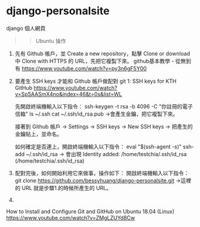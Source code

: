 # django-personalsite
django 個人網頁

>>  Ubuntu 操作

1. 先有 Github 帳戶，並 Create a new repository，點擊 Clone or download 中 Clone with HTTPS 的 URL，先把它複製下來。
      github基本教學 - 從無到有
      https://www.youtube.com/watch?v=py3n6gF5Y00

2. 要產生 SSH keys 才能和 Github 帳戶做配對
      git 1: SSH keys for KTH GitHub
      https://www.youtube.com/watch?v=Sp5AASmX4no&index=46&t=0s&list=WL
  
    先開啟終端機輸入以下指令：
      ssh-keygen -t rsa -b 4096 -C "你註冊的電子信箱"
      ls  ~/.ssh
      cat ~/.ssh/id_rsa.pub           ->會產生金鑰，把它複製下來。
  
    接著到 Github 帳戶 -> Settings -> SSH keys -> New SSH keys -> 把產生的金鑰貼上，並命名。
  
    如何確定是否連上，開啟終端機輸入以下指令：
      eval "$(ssh-agent -s)"
      ssh-add ~/.ssh/id_rsa       ->  會出現 Identity added: /home/testchia/.ssh/id_rsa (/home/testchia/.ssh/id_rsa)

3. 配對完後，如何開始利用它來做事，操作如下：
      開啟終端機輸入以下指令：
            git clone https://github.com/bessyhuang/django-personalsite.git   ->這裡的 URL 就是步驟1.的時候所產生的 URL。



2.
  How to Install and Configure Git and GitHub on Ubuntu 18.04 (Linux)
  https://www.youtube.com/watch?v=ZMgLZUYd8Cw
